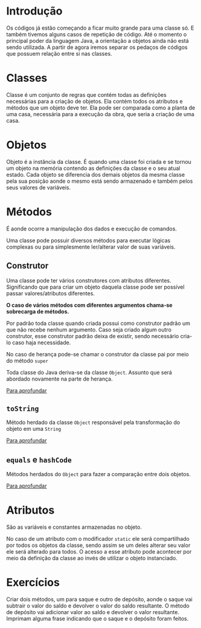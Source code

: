 # Introdução

Os códigos já estão começando a ficar muito grande para uma classe só. E também tivemos alguns casos de repetição de
código. Até o momento o principal poder da linguagem Java, a orientação a objetos ainda não está sendo utilizada. A
partir de agora iremos separar os pedaços de códigos que possuem relação entre si nas classes.

# Classes

Classe é um conjunto de regras que contém todas as definições necessárias para a criação de objetos. Ela contém todos os
atributos e métodos que um objeto deve ter. Ela pode ser comparada como a planta de uma casa, necessária para a execução
da obra, que seria a criação de uma casa.

# Objetos

Objeto é a instância da classe. É quando uma classe foi criada e se tornou um objeto na memória contendo as definições
da classe e o seu atual estado. Cada objeto se diferencia dos demais objetos da mesma classe pela sua posição aonde o
mesmo está sendo armazenado e também pelos seus valores de variáveis.

# Métodos

É aonde ocorre a manipulação dos dados e execução de comandos.

Uma classe pode possuir diversos métodos para executar lógicas complexas ou para simplesmente ler/alterar valor de suas
variáveis.

## Construtor

Uma classe pode ter vários construtores com atributos diferentes. Significando que para criar um objeto daquela classe
pode ser possível passar valores/atributos diferentes.

**O caso de vários métodos com diferentes argumentos chama-se sobrecarga de métodos.**

Por padrão toda classe quando criada possui como construtor padrão um que não recebe nenhum argumento. Caso seja criado
algum outro construtor, esse construtor padrão deixa de existir, sendo necessário cria-lo caso haja necessidade.

No caso de herança pode-se chamar o construtor da classe pai por meio do método `super`

Toda classe do Java deriva-se da classe `Object`. Assunto que será abordado novamente na parte de herança.

[Para aprofundar](https://docs.oracle.com/javase/tutorial/java/javaOO/constructors.html)

## `toString`

Método herdado da classe `Object` responsável pela transformação do objeto em uma `String`

[Para aprofundar](https://www.devmedia.com.br/como-criar-sobreposicoes-usando-o-metodo-tostring-em-java/29042)

## `equals` e `hashCode`

Métodos herdados do `Object` para fazer a comparação entre dois objetos.

[Para aprofundar](https://www.baeldung.com/java-equals-hashcode-contracts)

# Atributos

São as variáveis e constantes armazenadas no objeto.

No caso de um atributo com o modificador `static` ele será compartilhado por todos os objetos da classe, sendo assim se
um deles alterar seu valor ele será alterado para todos. O acesso a esse atributo pode acontecer por meio da definição
da classe ao invés de utilizar o objeto instanciado.

# Exercícios

Criar dois métodos, um para saque e outro de depósito, aonde o saque vai subtrair o valor do saldo e devolver o valor do
saldo resultante. O método de depósito vai adicionar valor ao saldo e devolver o valor resultante. Imprimam alguma frase
indicando que o saque e o depósito foram feitos.